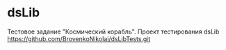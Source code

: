 # dsLib
Тестовое задание "Космический корабль".
Проект тестирования dsLib https://github.com/BrovenkoNikolai/dsLibTests.git
